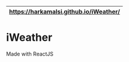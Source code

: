 https://harkamalsi.github.io/iWeather/ |
---------------------------------------|

# iWeather
Made with ReactJS
